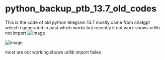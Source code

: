 # python_backup_ptb_13.7_old_codes
This is the code of old python telegram 13.7 mostly came from chatgpt whi;ch i generated in past which works but recently it not work shows urllib not import 
![image](https://github.com/RanaRana10/python_backup_ptb_13.7_old_codes/assets/167146554/cbaac737-783c-4c64-b682-46a746caf555)

![image](https://github.com/RanaRana10/python_backup_ptb_13.7_old_codes/assets/167146554/0b5fb14f-ecca-4b65-bd92-e174da2bde9a)

most are not working shows urllib import failes

